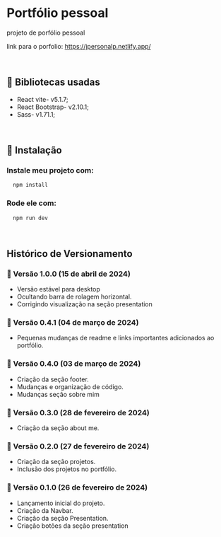 # Portfólio pessoal
projeto de porfólio pessoal

link para o porfolio:
https://jpersonalp.netlify.app/

<br>

## :notebook: Bibliotecas usadas
* React vite- v5.1.7;
* React Bootstrap- v2.10.1;
* Sass- v1.71.1;
  
<br>

## :wrench: Instalação

### Instale meu projeto com: 
```bash
  npm install  
```
### Rode ele com:
```bash
  npm run dev  
```
<br>

## Histórico de Versionamento

### :pushpin: Versão 1.0.0 (15 de abril de 2024)
- Versão estável para desktop
- Ocultando barra de rolagem horizontal.
- Corrigindo visualização na seção presentation 

### :pushpin: Versão 0.4.1 (04 de março de 2024)
- Pequenas mudanças de readme e links importantes adicionados ao portfólio.
  
### :pushpin: Versão 0.4.0 (03 de março de 2024)
- Criação da seção footer.
- Mudanças e organização de código.
- Mudanças seção sobre mim

### :pushpin: Versão 0.3.0 (28 de fevereiro de 2024)
- Criação da seção about me.

### :pushpin: Versão 0.2.0 (27 de fevereiro de 2024)
- Criação da seção projetos.
- Inclusão dos projetos no portfólio.

### :pushpin: Versão 0.1.0 (26 de fevereiro de 2024)
- Lançamento inicial do projeto.
- Criação da Navbar.
- Criação da seção Presentation.
- Criação botões da seção presentation
